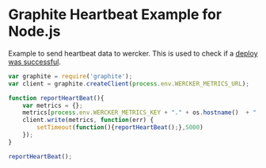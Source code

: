 # Graphite Heartbeat Example for Node.js

Example to send heartbeat data to wercker. This is used to check if a [deploy was successful](deployment#post-deploy-metrics-test).


``` javascript
var graphite = require('graphite');
var client = graphite.createClient(process.env.WERCKER_METRICS_URL);

function reportHeartBeat(){
    var metrics = {};
    metrics[process.env.WERCKER_METRICS_KEY + "." + os.hostname()  + ".heartbeat"] =  1;
    client.write(metrics, function(err) {
        setTimeout(function(){reportHeartBeat();},5000)
    });
}

reportHeartBeat();
```
